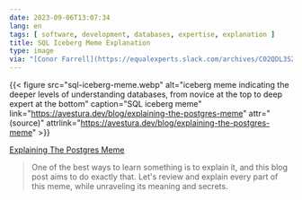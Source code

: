 ```yaml
---
date: 2023-09-06T13:07:34
lang: en
tags: [ software, development, databases, expertise, explanation ]
title: SQL Iceberg Meme Explanation
type: image
via: "[Conor Farrell](https://equalexperts.slack.com/archives/C02QDL3SZ/p1693817319861369)"
---
```


{{< figure src="sql-iceberg-meme.webp" alt="iceberg meme indicating the deeper levels of understanding databases, from novice at the top to deep expert at the bottom" caption="SQL iceberg meme" link="https://avestura.dev/blog/explaining-the-postgres-meme" attr="(source)" attrlink="https://avestura.dev/blog/explaining-the-postgres-meme" >}}

[Explaining The Postgres Meme](https://avestura.dev/blog/explaining-the-postgres-meme)

> One of the best ways to learn something is to explain it, and this blog post aims to do exactly that. Let's review and explain every part of this meme, while unraveling its meaning and secrets.
